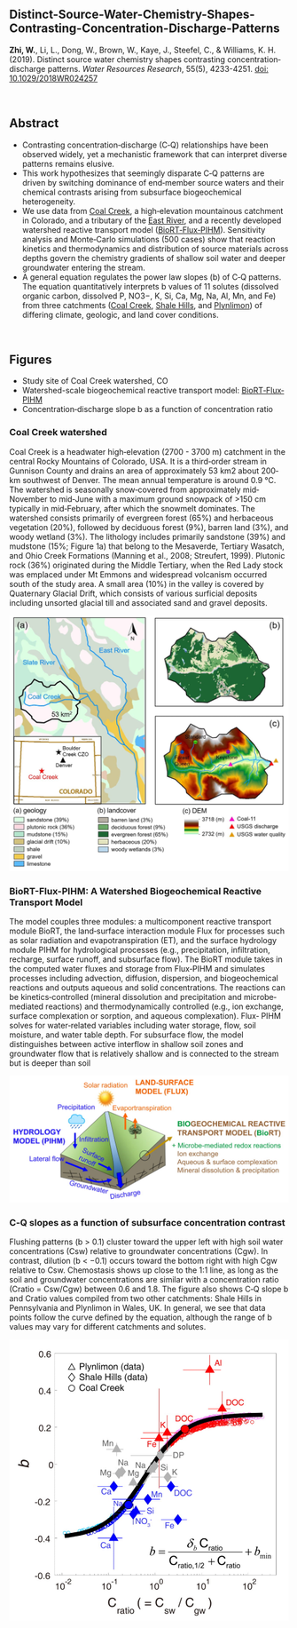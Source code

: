 ## Distinct-Source-Water-Chemistry-Shapes-Contrasting-Concentration-Discharge-Patterns

**Zhi, W.**, Li, L., Dong, W., Brown, W., Kaye, J., Steefel, C., & Williams, K. H. (2019). Distinct source water chemistry shapes contrasting concentration‐discharge patterns. *Water Resources Research*, 55(5), 4233-4251. [doi: 10.1029/2018WR024257](https://doi.org/10.1029/2018WR024257)

<br/>

## Abstract
- Contrasting concentration‐discharge (C‐Q) relationships have been observed widely, yet a mechanistic framework that can interpret diverse patterns remains elusive. 
- This work hypothesizes that seemingly disparate C‐Q patterns are driven by switching dominance of end‐member source waters and their chemical contrasts arising from subsurface biogeochemical heterogeneity. 
- We use data from [Coal Creek](https://www.coalcreek.org/), a high‐elevation mountainous catchment in Colorado, and a tributary of the [East River](https://watershed.lbl.gov/), and a recently developed watershed reactive transport model ([BioRT‐Flux‐PIHM](https://github.com/PSUmodeling/BioRT-Flux-PIHM)). Sensitivity analysis and Monte‐Carlo simulations (500 cases) show that reaction kinetics and thermodynamics and distribution of source materials across depths govern the chemistry gradients of shallow soil water and deeper groundwater entering the stream. 
- A general equation regulates the power law slopes (b) of C‐Q patterns. The equation quantitatively interprets b values of 11 solutes (dissolved organic carbon, dissolved P, NO3−, K, Si, Ca, Mg, Na, Al, Mn, and Fe) from three catchments ([Coal Creek](https://www.coalcreek.org/), [Shale Hills](https://czo-archive.criticalzone.org/shale-hills/), and [Plynlimon](https://www.ceh.ac.uk/our-science/monitoring-site/plynlimon-critical-zone-observatory)) of differing climate, geologic, and land cover conditions. 

<br/>

## Figures
- Study site of Coal Creek watershed, CO
- Watershed-scale biogeochemical reactive transport model: [BioRT‐Flux‐PIHM](https://github.com/PSUmodeling/BioRT-Flux-PIHM)
- Concentration‐discharge slope b as a function of concentration ratio

### Coal Creek watershed
Coal Creek is a headwater high‐elevation (2700 - 3700 m) catchment in the central Rocky Mountains of Colorado, USA. It is a third‐order stream in Gunnison County and drains an area of approximately 53 km2 about 200‐km southwest of Denver. The mean annual temperature is around 0.9 °C. The watershed is seasonally snow‐covered from approximately
mid‐November to mid‐June with a maximum ground snowpack of >150 cm typically in mid‐February, after which the snowmelt dominates. The watershed consists primarily of
evergreen forest (65%) and herbaceous vegetation (20%), followed by deciduous forest (9%), barren land (3%), and woody wetland (3%). The lithology includes primarily sandstone (39%) and mudstone (15%; Figure 1a) that belong to the Mesaverde, Tertiary Wasatch, and Ohio Creek Formations (Manning et al., 2008; Streufert, 1999). Plutonic rock (36%) originated during the Middle Tertiary, when the Red Lady stock was emplaced under Mt Emmons and widespread volcanism occurred south of the study area. A small area (10%) in the valley is covered by Quaternary Glacial Drift, which consists of various surficial deposits including unsorted glacial till and associated sand and gravel deposits.

<p align="center">
  <img src="/figures/figure1.jpg" alt="Study site: Coal Creek Watershed" width="600">
</p>

### BioRT-Flux-PIHM: A Watershed Biogeochemical Reactive Transport Model
The model couples three modules: a multicomponent reactive transport module BioRT, the land‐surface interaction module Flux for processes such as solar radiation and
evapotranspiration (ET), and the surface hydrology module PIHM for hydrological processes (e.g., precipitation, infiltration, recharge, surface runoff, and subsurface flow). The BioRT module takes in the computed water fluxes and storage from Flux‐PIHM and simulates processes including advection, diffusion, dispersion, and biogeochemical reactions and outputs aqueous and solid concentrations. The reactions can be kinetics‐controlled (mineral dissolution and precipitation and microbe‐mediated reactions) and thermodynamically
controlled (e.g., ion exchange, surface complexation or sorption, and aqueous complexation). Flux‐ PIHM solves for water‐related variables including water storage, flow, soil moisture, and water table depth. For subsurface flow, the model distinguishes between active interflow in shallow soil zones and groundwater flow that is relatively shallow and is connected to the stream but is deeper than soil

<p align="center">
  <img src="/figures/figure2.jpg" alt="Watershed model: BioRT-Flux-PIHM" width="600">
</p>

### C‐Q slopes as a function of subsurface concentration contrast
Flushing patterns (b > 0.1) cluster toward the upper left with high soil water concentrations (Csw) relative to groundwater concentrations (Cgw). In contrast, dilution (b < −0.1) occurs toward the bottom right with high Cgw relative to Csw. Chemostasis shows up close to the 1:1 line, as long as the soil and groundwater concentrations are similar with a concentration ratio (Cratio = Csw/Cgw) between 0.6 and 1.8. The figure also shows C‐Q slope b and Cratio values compiled from two other catchments: Shale Hills in
Pennsylvania and Plynlimon in Wales, UK. In general, we see that data points follow the curve defined by the equation, although the range of b values may vary for different catchments and solutes.

<p align="center">
  <img src="/figures/figure11.jpg" alt="C-Q pattern as a function of concentration contrast" width="600">
</p>
